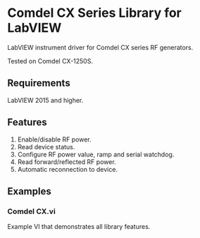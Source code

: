 # Comdel CX Series Library for LabVIEW
LabVIEW instrument driver for Comdel CX series RF generators.

Tested on Comdel CX-1250S.

## Requirements
LabVIEW 2015 and higher.

## Features
1. Enable/disable RF power.
2. Read device status.
3. Configure RF power value, ramp and serial watchdog.
4. Read forward/reflected RF power.
5. Automatic reconnection to device.

## Examples
### Comdel CX.vi
Example VI that demonstrates all library features.
